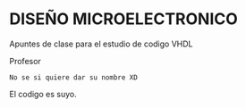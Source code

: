 # DISEÑO MICROELECTRONICO

 Apuntes de clase para el estudio de codigo VHDL 

Profesor

```
No se si quiere dar su nombre XD 
```

El codigo es suyo.